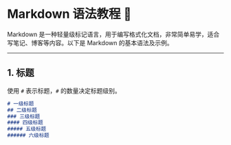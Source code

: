# Markdown 语法教程 📖

Markdown 是一种轻量级标记语言，用于编写格式化文档，非常简单易学，适合写笔记、博客等内容。以下是 Markdown 的基本语法及示例。

---

## 1. 标题
使用 `#` 表示标题，`#` 的数量决定标题级别。

```markdown
# 一级标题
## 二级标题
### 三级标题
#### 四级标题
##### 五级标题
###### 六级标题
